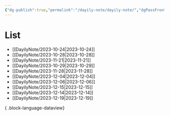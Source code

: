 ```yaml
---
{"dg-publish":true,"permalink":"/dayily-note/dayily-note/","dgPassFrontmatter":true,"created":"2023-12-14T17:46:14.373+09:00","updated":"2023-12-14T18:43:19.398+09:00"}
---
```


# List
- [[DayilyNote/2023-10-24\|2023-10-24]]
- [[DayilyNote/2023-10-28\|2023-10-28]]
- [[DayilyNote/2023-11-21\|2023-11-21]]
- [[DayilyNote/2023-10-29\|2023-10-29]]
- [[DayilyNote/2023-11-28\|2023-11-28]]
- [[DayilyNote/2023-12-04\|2023-12-04]]
- [[DayilyNote/2023-12-06\|2023-12-06]]
- [[DayilyNote/2023-12-15\|2023-12-15]]
- [[DayilyNote/2023-12-14\|2023-12-14]]
- [[DayilyNote/2023-12-19\|2023-12-19]]

{ .block-language-dataview}
